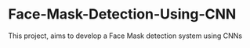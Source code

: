 # Face-Mask-Detection-Using-CNN
This project, aims to develop a Face Mask detection system using CNNs
